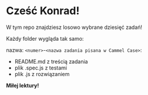 # Cześć Konrad!

W tym repo znajdziesz losowo wybrane dziesięć zadań!

Każdy folder wygląda tak samo:

nazwa: `<numer>`-`<nazwa zadania pisana w Cammel Case>`:

- README.md z treścią zadania
- plik .spec.js z testami
- plik .js z rozwiązaniem

**Miłej lektury!**
